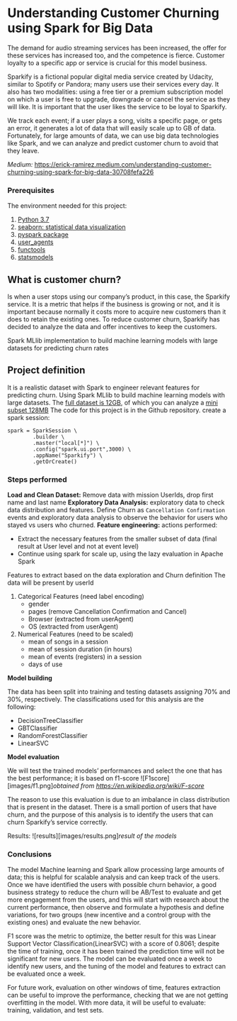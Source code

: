 # Understanding Customer Churning using Spark for Big Data
The demand for audio streaming services has been increased, the offer for these services has increased too, and the competence is fierce. Customer loyalty to a specific app or service is crucial for this model business.

Sparkify is a fictional popular digital media service created by Udacity, similar to Spotify or Pandora; many users use their services every day. It also has two modalities: using a free tier or a premium subscription model on which a user is free to upgrade, downgrade or cancel the service as they will like. It is important that the user likes the service to be loyal to Sparkify.

We track each event; if a user plays a song, visits a specific page, or gets an error, it generates a lot of data that will easily scale up to GB of data. Fortunately, for large amounts of data, we can use big data technologies like Spark, and we can analyze and predict customer churn to avoid that they leave.

*Medium:* https://erick-ramirez.medium.com/understanding-customer-churning-using-spark-for-big-data-30708fefa226

### Prerequisites
The environment needed for this project:
1. [Python 3.7](https://www.python.org/downloads/release/python-370/)
2. [seaborn: statistical data visualization](https://seaborn.pydata.org/)
3. [pyspark package](https://spark.apache.org/docs/latest/api/python/index.html)
4. [user_agents](https://pypi.org/project/user-agents/)
5. [functools](https://docs.python.org/3/library/functools.html)
6. [statsmodels](https://www.statsmodels.org/stable/index.html)

## What is customer churn?
Is when a user stops using our company’s product, in this case, the Sparkify service. It is a metric that helps if the business is growing or not, and it is important because normally it costs more to acquire new customers than it does to retain the existing ones. To reduce customer churn, Sparkify has decided to analyze the data and offer incentives to keep the customers.

Spark MLlib implementation to build machine learning models with large datasets for predicting churn rates

## Project definition
It is a realistic dataset with Spark to engineer relevant features for predicting churn. 
Using Spark MLlib to build machine learning models with large datasets. 
The [full dataset is 12GB](s3n://udacity-dsnd/sparkify/sparkify_event_data.json), of which you can analyze a [mini subset 128MB](s3n://udacity-dsnd/sparkify/mini_sparkify_event_data.json)
The code for this project is in the Github repository.
create a spark session:
```# create a Spark session
spark = SparkSession \
        .builder \
        .master("local[*]") \
        .config("spark.ui.port",3000) \
        .appName("Sparkify") \
        .getOrCreate()
```
### Steps performed
**Load and Clean Dataset:** Remove data with mission UserIds, drop first name and last name
**Exploratory Data Analysis:** exploratory data to check data distribution and features. Define Churn  as `Cancellation Confirmation` events and exploratory data analysis to observe the behavior for users who stayed vs users who churned. 
**Feature engineering:** actions performed:
- Extract the necessary features from the smaller subset of data (final result at User level and not at event level)
- Continue using spark for scale up, using the lazy evaluation in Apache Spark

Features to extract based on the data exploration and Churn definition
The data will be present by userId

1. Categorical Features (need label encoding)
    - gender
    - pages (remove Cancellation Confirmation and Cancel)
    - Browser (extracted from userAgent)
    - OS (extracted from userAgent)
2. Numerical Features (need to be scaled)
    - mean of songs in a session
    - mean of session duration (in hours)
    - mean of events (registers) in a session
    - days of use
    
**Model building**

The data has been split into training and testing datasets assigning 70% and 30%, respectively. The classifications used for this analysis are the following:
- DecisionTreeClassifier
- GBTClassifier
- RandomForestClassifier
- LinearSVC

**Model evaluation**

We will test the trained models’ performances and select the one that has the best performance; it is based on f1-score
![F1score][images/f1.png]*obtained from https://en.wikipedia.org/wiki/F-score*

The reason to use this evaluation is due to an imbalance in class distribution that is present in the dataset. There is a small portion of users that have churn, and the purpose of this analysis is to identify the users that can churn Sparkify’s service correctly.

Results:
![results][images/results.png]*result of the models*

### Conclusions
The model Machine learning and Spark allow processing large amounts of data; this is helpful for scalable analysis and can keep track of the users. Once we have identified the users with possible churn behavior, a good business strategy to reduce the churn will be AB/Test to evaluate and get more engagement from the users, and this will start with research about the current performance, then observe and formulate a hypothesis and define variations, for two groups (new incentive and a control group with the existing ones) and evaluate the new behavior.

F1 score was the metric to optimize, the better result for this was Linear Support Vector Classification(LinearSVC) with a score of 0.8061; despite the time of training, once it has been trained the prediction time will not be significant for new users. The model can be evaluated once a week to identify new users, and the tuning of the model and features to extract can be evaluated once a week.

For future work, evaluation on other windows of time, features extraction can be useful to improve the performance, checking that we are not getting overfitting in the model. With more data, it will be useful to evaluate: training, validation, and test sets.

